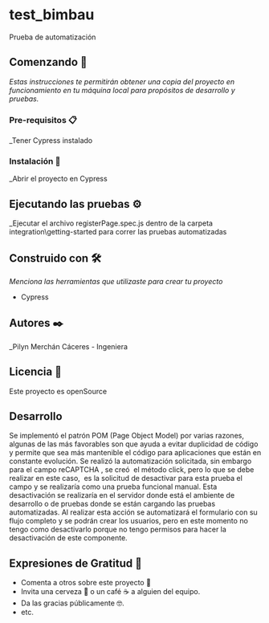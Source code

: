 # test_bimbau

Prueba de automatización

## Comenzando 🚀

_Estas instrucciones te permitirán obtener una copia del proyecto en funcionamiento en tu máquina local para propósitos de desarrollo y pruebas._


### Pre-requisitos 📋

_Tener Cypress instalado


### Instalación 🔧

_Abrir el proyecto en Cypress


## Ejecutando las pruebas ⚙️

_Ejecutar el archivo registerPage.spec.js dentro de la carpeta integration\getting-started para correr las pruebas automatizadas


## Construido con 🛠️

_Menciona las herramientas que utilizaste para crear tu proyecto_

* Cypress

## Autores ✒️

_Pilyn Merchán Cáceres - Ingeniera


## Licencia 📄

Este proyecto es openSource

## Desarrollo

Se implementó el patrón POM (Page Object Model) por varias razones, algunas de las más favorables son que ayuda a evitar duplicidad de código y permite que sea más mantenible el código para aplicaciones que están en constante evolución.
Se realizó la automatización solicitada, sin embargo  para el campo reCAPTCHA , se creó  el método click, pero lo que se debe realizar en este caso,  es la solicitud de desactivar para esta prueba el campo y se realizaría como una prueba funcional manual. Esta desactivación se realizaría en el servidor donde está el ambiente de  desarrollo o de pruebas donde se están cargando las pruebas automatizadas. Al realizar esta acción se automatizará el formulario con su flujo completo y se podrán crear los usuarios, pero en este momento no tengo como desactivarlo porque no tengo permisos para hacer la desactivación de este componente.

## Expresiones de Gratitud 🎁

* Comenta a otros sobre este proyecto 📢
* Invita una cerveza 🍺 o un café ☕ a alguien del equipo. 
* Da las gracias públicamente 🤓.
* etc.


